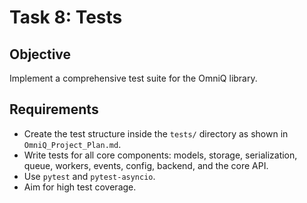 # Task 8: Tests

## Objective
Implement a comprehensive test suite for the OmniQ library.

## Requirements
- Create the test structure inside the `tests/` directory as shown in `OmniQ_Project_Plan.md`.
- Write tests for all core components: models, storage, serialization, queue, workers, events, config, backend, and the core API.
- Use `pytest` and `pytest-asyncio`.
- Aim for high test coverage.